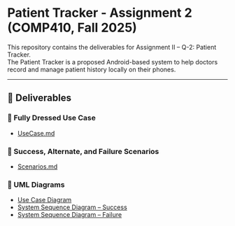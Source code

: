 # Patient Tracker - Assignment 2 (COMP410, Fall 2025)

This repository contains the deliverables for Assignment II – Q-2: Patient Tracker.  
The Patient Tracker is a proposed Android-based system to help doctors record and manage patient history locally on their phones.

---

## 📂 Deliverables

### 🔹 Fully Dressed Use Case
- [UseCase.md](docs/UseCase.md)

### 🔹 Success, Alternate, and Failure Scenarios
- [Scenarios.md](docs/Scenarios.md)

### 🔹 UML Diagrams
- [Use Case Diagram](docs/UseCaseDiagram.png)
- [System Sequence Diagram – Success](docs/SSD_Success.png)
- [System Sequence Diagram – Failure](docs/SSD_Failure.png)


